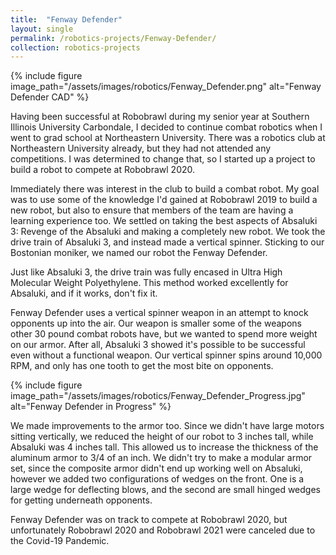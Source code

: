 ```yaml
---
title:  "Fenway Defender"
layout: single
permalink: /robotics-projects/Fenway-Defender/
collection: robotics-projects
---
```


{% include figure image_path="/assets/images/robotics/Fenway_Defender.png" alt="Fenway Defender CAD" %}

Having been successful at Robobrawl during my senior year at Southern Illinois University Carbondale, I decided to continue combat robotics when I went to grad school at Northeastern University. There was a robotics club at Northeastern University already, but they had not attended any competitions. I was determined to change that, so I started up a project to build a robot to compete at Robobrawl 2020.

Immediately there was interest in the club to build a combat robot. My goal was to use some of the knowledge I'd gained at Robobrawl 2019 to build a new robot, but also to ensure that members of the team are having a learning experience too. We settled on taking the best aspects of Absaluki 3: Revenge of the Absaluki and making a completely new robot. We took the drive train of Absaluki 3, and instead made a vertical spinner. Sticking to our Bostonian moniker, we named our robot the Fenway Defender.

Just like Absaluki 3, the drive train was fully encased in Ultra High Molecular Weight Polyethylene. This method worked excellently for Absaluki, and if it works, don't fix it.

Fenway Defender uses a vertical spinner weapon in an attempt to knock opponents up into the air. Our weapon is smaller some of the weapons other 30 pound combat robots have, but we wanted to spend more weight on our armor. After all, Absaluki 3 showed it's possible to be successful even without a functional weapon. Our vertical spinner spins around 10,000 RPM, and only has one tooth to get the most bite on opponents.

{% include figure image_path="/assets/images/robotics/Fenway_Defender_Progress.jpg" alt="Fenway Defender in Progress" %}

We made improvements to the armor too. Since we didn't have large motors sitting vertically, we reduced the height of our robot to 3 inches tall, while Absaluki was 4 inches tall. This allowed us to increase the thickness of the aluminum armor to 3/4 of an inch. We didn't try to make a modular armor set, since the composite armor didn't end up working well on Absaluki, however we added two configurations of wedges on the front. One is a large wedge for deflecting blows, and the second are small hinged wedges for getting underneath opponents.

Fenway Defender was on track to compete at Robobrawl 2020, but unfortunately Robobrawl 2020 and Robobrawl 2021 were canceled due to the Covid-19 Pandemic.
